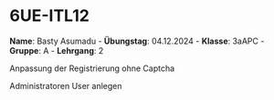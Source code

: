 # 6UE-ITL12
**Name**: Basty Asumadu - **Übungstag**: 04.12.2024 - **Klasse**: 3aAPC - **Gruppe**: A - **Lehrgang**: 2


Anpassung der Registrierung ohne Captcha 



Administratoren User anlegen
